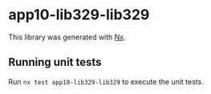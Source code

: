 # app10-lib329-lib329

This library was generated with [Nx](https://nx.dev).

## Running unit tests

Run `nx test app10-lib329-lib329` to execute the unit tests.
